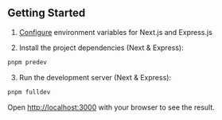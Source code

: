 ## Getting Started

1. [Configure](https://vault.dotenv.org/ui/ui1) environment variables for Next.js and Express.js
   

2. Install the project dependencies (Next & Express):

```bash
pnpm predev
```

3. Run the development server (Next & Express):

```bash
pnpm fulldev
```

Open [http://localhost:3000](http://localhost:3000) with your browser to see the result.
